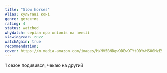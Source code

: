 ```yaml
---
title: "Slow horses"
Alias: кульгаві коні
genre: детектив
rating: 4
status: watched
whyWatch: серіал про шпіонів на пенсії
viewingYear: 2022
watchAgain: true
recommendation: 
cover: https://m.media-amazon.com/images/M/MV5BNDgwODEwOTYtODYwMS00MzE5LTg3ODktOTU2YjExYWEzMmQ2XkEyXkFqcGdeQXVyNjYxNjc0OTc@._V1_FMjpg_UX1000_.jpg
---
```


1 сезон подивився, чекаю на другий